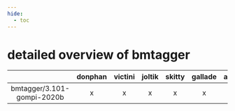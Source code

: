 ```yaml
---
hide:
  - toc
---
```


detailed overview of bmtagger
=============================

| |donphan|victini|joltik|skitty|gallade|accelgor|swalot|doduo|
| :---: | :---: | :---: | :---: | :---: | :---: | :---: | :---: | :---: |
|bmtagger/3.101-gompi-2020b|x|x|x|x|x|-|x|x|
